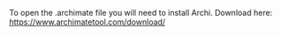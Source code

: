 To open the .archimate file you will need to install Archi. Download here: https://www.archimatetool.com/download/
